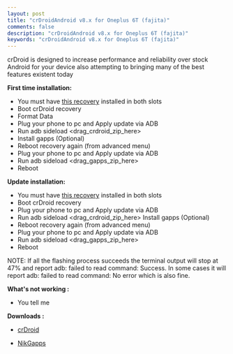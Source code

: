 ```yaml
---
layout: post
title: "crDroidAndroid v8.x for Oneplus 6T (fajita)"
comments: false
description: "crDroidAndroid v8.x for Oneplus 6T (fajita)"
keywords: "crDroidAndroid v8.x for Oneplus 6T (fajita)"
---
```


crDroid is designed to increase performance and reliability over stock Android for your device also attempting to bringing many of the best features existent today

**First time installation:**

* You must have [this recovery](https://sourceforge.net/projects/darkjoker360-developements/files/Oneplus/6T/8.x/crDroid-recovery.img/download) installed in both slots
* Boot crDroid recovery
* Format Data
* Plug your phone to pc and Apply update via ADB
* Run adb sideload <drag_crdroid_zip_here>
* Install gapps (Optional)
* Reboot recovery again (from advanced menu)
* Plug your phone to pc and Apply update via ADB
* Run adb sideload <drag_gapps_zip_here>
* Reboot

**Update installation:**

* You must have [this recovery](https://sourceforge.net/projects/darkjoker360-developements/files/Oneplus/6T/8.x/crDroid-recovery.img/download) installed in both slots
* Boot crDroid recovery
* Plug your phone to pc and Apply update via ADB
* Run adb sideload <drag_crdroid_zip_here>
Install gapps (Optional)
* Reboot recovery again (from advanced menu)
* Plug your phone to pc and Apply update via ADB
* Run adb sideload <drag_gapps_zip_here>
* Reboot


NOTE: If all the flashing process succeeds the terminal output will stop at 47% and report adb: failed to read command: Success. In some cases it will report adb: failed to read command: No error which is also fine.

**What's not working :**

 * You tell me


**Downloads :**

 * [crDroid](https://sourceforge.net/projects/darkjoker360-developements/files/Oneplus/6T/8.x/)

 * [NikGapps](https://nikgapps.com/downloads)
